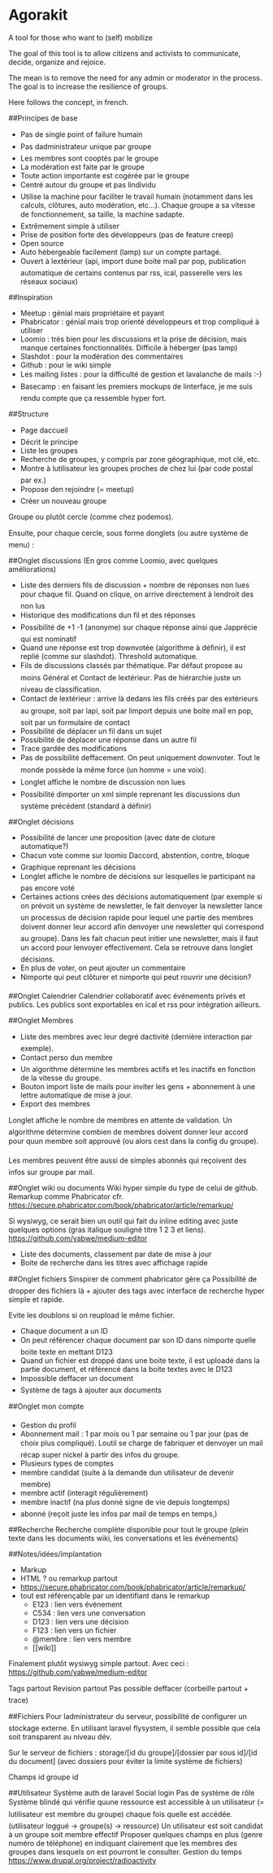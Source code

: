 # Agorakit
A tool for those who want to (self) mobilize

The goal of this tool is to allow citizens and activists to communicate, decide, organize and rejoice.

The mean is to remove the need for any admin or moderator in the process. The goal is to increase the resilience of groups.

Here follows the concept, in french.

##Principes de base
* Pas de single point of failure humain
* Pas dadministrateur unique par groupe
* Les membres sont cooptés par le groupe
* La modération est faite par le groupe
* Toute action importante est cogérée par le groupe
* Centré autour du groupe et pas lindividu
* Utilise la machine pour faciliter le travail humain (notamment dans les calculs, clôtures, auto modération, etc...). Chaque groupe a sa vitesse de fonctionnement, sa taille, la machine sadapte.
* Extrêmement simple à utiliser
* Prise de position forte des développeurs (pas de feature creep)
* Open source
* Auto hébergeable facilement (lamp) sur un compte partagé.
* Ouvert à lextérieur (api, import dune boite mail par pop, publication automatique de certains contenus par rss, ical, passerelle vers les réseaux sociaux)

##Inspiration
* Meetup : génial mais propriétaire et payant
* Phabricator : génial mais trop orienté développeurs et trop compliqué à utiliser
* Loomio : très bien pour les discussions et la prise de décision, mais manque certaines fonctionnalités. Difficile à héberger (pas lamp)
* Slashdot : pour la modération des commentaires
* Github : pour le wiki simple
* Les mailing listes : pour la difficulté de gestion et lavalanche de mails :-)
* Basecamp : en faisant les premiers mockups de linterface, je me suis rendu compte que ça ressemble hyper fort.

##Structure
* Page daccueil
* Décrit le principe
* Liste les groupes
* Recherche de groupes, y compris par zone géographique, mot clé, etc.
* Montre à lutilisateur les groupes proches de chez lui (par code postal par ex.)
* Propose den rejoindre (= meetup)
* Créer un nouveau groupe

Groupe ou plutôt cercle (comme chez podemos).

Ensuite, pour chaque cercle, sous forme donglets (ou autre système de menu) :


##Onglet discussions
(En gros comme Loomio, avec quelques améliorations)
* Liste des derniers fils de discussion + nombre de réponses non lues pour chaque fil. Quand on clique, on arrive directement à lendroit des non lus
* Historique des modifications dun fil et des réponses
* Possibilité de +1 -1 (anonyme) sur chaque réponse ainsi que Japprécie qui est nominatif
* Quand une réponse est trop downvotée (algorithme à définir), il est replié (comme sur slashdot). Threshold automatique.
* Fils de discussions classés par thématique. Par défaut propose au moins Général et Contact de lextérieur. Pas de hiérarchie juste un niveau de classification.
* Contact de lextérieur : arrive là dedans les fils créés par des extérieurs au groupe, soit par lapi, soit par limport depuis une boite mail en pop, soit par un formulaire de contact
* Possibilité de déplacer un fil dans un sujet
* Possibilité de déplacer une réponse dans un autre fil
* Trace gardée des modifications
* Pas de possibilité deffacement. On peut uniquement downvoter. Tout le monde possède la même force (un homme = une voix).
* Longlet affiche le nombre de discussion non lues
* Possibilité dimporter un xml simple reprenant les discussions dun système précédent (standard à définir)


##Onglet décisions
* Possibilité de lancer une proposition (avec date de cloture automatique?)
* Chacun vote comme sur loomio Daccord, abstention, contre, bloque
* Graphique reprenant les décisions
* Longlet affiche le nombre de décisions sur lesquelles le participant na pas encore voté
* Certaines actions crées des décisions automatiquement (par exemple si on prévoit un système de newsletter, le fait denvoyer la newsletter lance un processus de décision rapide pour lequel une partie des membres doivent donner leur accord afin denvoyer une newsletter qui correspond au groupe). Dans les fait chacun peut initier une newsletter, mais il faut un accord pour lenvoyer effectivement. Cela se retrouve dans longlet décisions.
* En plus de voter, on peut ajouter un commentaire
* Nimporte qui peut clôturer et nimporte qui peut rouvrir une décision?

##Onglet Calendrier
Calendrier collaboratif avec événements privés et publics. Les publics sont exportables  en ical et rss pour intégration ailleurs.

##Onglet Membres
* Liste des membres avec leur degré dactivité (dernière interaction par exemple).
* Contact perso dun membre
* Un algorithme détermine les membres actifs et les inactifs en fonction de la vitesse du groupe.
* Bouton import liste de mails pour inviter les gens + abonnement à une lettre automatique de mise à jour.
* Export des membres

Longlet affiche le nombre de membres en attente de validation. Un algorithme détermine combien de membres doivent donner leur accord pour quun membre soit approuvé (ou alors cest dans la config du groupe).

Les membres peuvent être aussi de simples abonnés qui reçoivent des infos sur groupe par mail.

##Onglet wiki ou documents
Wiki hyper simple du type de celui de github. Remarkup comme Phabricator
cfr. https://secure.phabricator.com/book/phabricator/article/remarkup/

Si wysiwyg, ce serait bien un outil qui fait du inline editing avec juste quelques options (gras italique souligné titre 1 2 3 et liens). https://github.com/yabwe/medium-editor

* Liste des documents, classement par date de mise à jour
* Boite de recherche dans les titres avec affichage rapide


##Onglet fichiers
Sinspirer de comment phabricator gère ça
Possibilité de dropper des fichiers là + ajouter des tags avec interface de recherche hyper simple et rapide.

Evite les doublons si on reupload le même fichier.

* Chaque document a un ID
* On peut référencer chaque document par son ID dans nimporte quelle boite texte en mettant D123
* Quand un fichier est droppé dans une boite texte, il est uploadé dans la partie document, et référencé dans la boite textes avec le D123
* Impossible deffacer un document
* Système de tags à ajouter aux documents



##Onglet mon compte
* Gestion du profil
* Abonnement mail : 1 par mois ou 1 par semaine ou 1 par jour (pas de choix plus compliqué). Loutil se charge de fabriquer et denvoyer un mail récap super nickel à partir des infos du groupe.
* Plusieurs types de comptes
* membre candidat (suite à la demande dun utilisateur de devenir membre)
* membre actif (interagit régulièrement)
* membre inactif (na plus donné signe de vie depuis longtemps)
* abonné (reçoit juste les infos par mail de temps en temps,)



##Recherche
Recherche complète disponible pour tout le groupe (plein texte dans les documents wiki, les conversations et les événements)



##Notes/idées/implantation
* Markup
* HTML ? ou remarkup partout
* https://secure.phabricator.com/book/phabricator/article/remarkup/
* tout est référençable par un identifiant dans le remarkup
    * E123 : lien vers événement
    * C534 : lien vers une conversation
    * D123 : lien vers une décision
    * F123 : lien vers un fichier
    * @membre : lien vers membre
    * [[wiki]]

Finalement plutôt wysiwyg simple partout. Avec ceci : https://github.com/yabwe/medium-editor

Tags partout
Revision partout
Pas possible deffacer (corbeille partout + trace)

##Fichiers
Pour ladministrateur du serveur, possibilité de configurer un stockage externe. En utilisant laravel flysystem, il semble possible que cela soit transparent au niveau dév.

Sur le serveur de fichiers :
storage/[id du groupe]/[dossier par sous id]/[id du document] (avec dossiers pour éviter la limite système de fichiers)

Champs
id
groupe id

##Utilisateur
Système auth de laravel
Social login
Pas de système de rôle
Système blindé qui vérifie quune ressource est accessible à un utilisateur (= lutilisateur est membre du groupe) chaque fois quelle est accédée. (utilisateur loggué -> groupe(s) -> ressource)
Un utilisateur est soit candidat à un groupe soit membre effectif
Proposer quelques champs en plus (genre numéro de téléphone) en indiquant clairement que les membres des groupes dans lesquels on est pourront le consulter.
Gestion du temps
https://www.drupal.org/project/radioactivity
